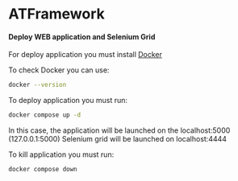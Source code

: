 # ATFramework


#### Deploy WEB application and Selenium Grid

For deploy application you must install
[Docker](https://www.docker.com/)

To check Docker you can use:

```bash
docker --version
```
To deploy application you must run:
```bash
docker compose up -d
```
In this case, the application will be launched on the localhost:5000
(127.0.0.1:5000)
Selenium grid will be launched on localhost:4444

To kill application you must run: 
```bash
docker compose down
```
